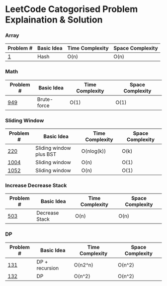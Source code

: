 # LeetCode Catogorised Problem Explaination & Solution

### Array
| Problem # | Basic Idea | Time Complexity | Space Complexity |
|-|-|-|-|
| [1](https://leetcode.com/problems/two-sum/) | Hash | O(n) | O(n) |

### Math
| Problem # | Basic Idea | Time Complexity | Space Complexity |
|-|-|-|-|
| [949](https://leetcode.com/problems/largest-time-for-given-digits/) | Brute-force | O(1) | O(1) |

### Sliding Window
| Problem # | Basic Idea | Time Complexity | Space Complexity |
|-|-|-|-|
| [220](https://leetcode.com/problems/contains-duplicate-iii/) | Sliding window plus BST | O(nlog(k)) | O(k) |
| [1004](https://leetcode.com/problems/max-consecutive-ones-iii/) | Sliding window | O(n) | O(1) |
| [1052](https://leetcode.com/problems/grumpy-bookstore-owner/) | Sliding window | O(n) | O(1) |

### Increase Decrease Stack
| Problem # | Basic Idea | Time Complexity | Space Complexity |
|-|-|-|-|
| [503](https://leetcode.com/problems/next-greater-element-ii/) | Decrease Stack | O(n) | O(n) |

### DP
| Problem # | Basic Idea | Time Complexity | Space Complexity |
|-|-|-|-|
| [131](https://leetcode.com/problems/palindrome-partitioning/) | DP + recursion | O(n2^n) | O(n^2) |
| [132](https://leetcode.com/problems/palindrome-partitioning-ii/) | DP | O(n^2) | O(n^2) |